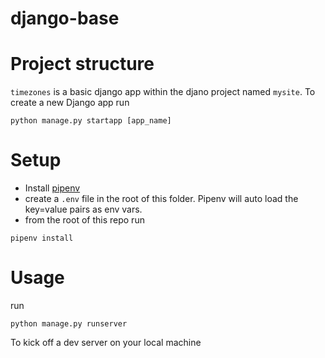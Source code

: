 # django-base

# Project structure
`timezones` is a basic django app within the djano project named `mysite`.  To create a new Django app run
```
python manage.py startapp [app_name]
```

# Setup
* Install [pipenv](https://pypi.org/project/pipenv/)
* create a `.env` file in the root of this folder.  Pipenv will auto load the key=value pairs as env vars.
* from the root of this repo run
```
pipenv install
```

# Usage
run
```
python manage.py runserver
```
To kick off a dev server on your local machine